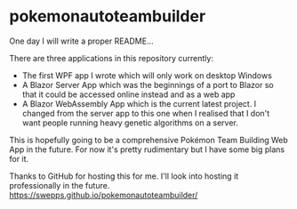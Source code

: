 # pokemonautoteambuilder

One day I will write a proper README...

There are three applications in this repository currently:
- The first WPF app I wrote which will only work on desktop Windows
- A Blazor Server App which was the beginnings of a port to Blazor so that it could be accessed online instead and as a web app
- A Blazor WebAssembly App which is the current latest project. I changed from the server app to this one when I realised that I don't want people running heavy genetic algorithms on a server.

This is hopefully going to be a comprehensive Pokémon Team Building Web App in the future. For now it's pretty rudimentary but I have some big plans for it.

Thanks to GitHub for hosting this for me. I'll look into hosting it professionally in the future. https://swepps.github.io/pokemonautoteambuilder/
